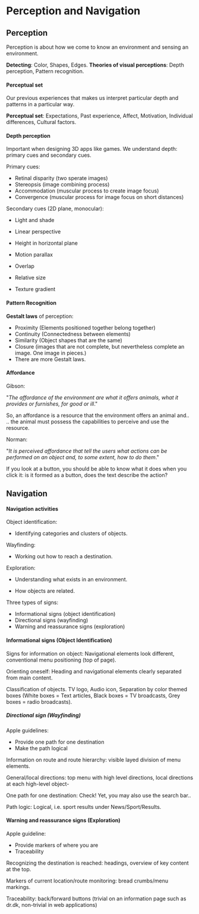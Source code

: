 # Perception and Navigation

## Perception

Perception is about how we come to know an environment and sensing an environment.

**Detecting**: Color, Shapes, Edges. **Theories of visual perceptions**: Depth perception, Pattern recognition.

#### Perceptual set

Our previous experiences that makes us interpret particular depth and patterns in a particular way.

**Perceptual set**: Expectations, Past experience, Affect, Motivation, Individual differences, Cultural factors.

#### Depth perception

Important when designing 3D apps like games. We understand depth: primary cues and secondary cues.

Primary cues:

- Retinal disparity (two sperate images)
- Stereopsis (image combining process)
- Accommodation (muscular process to create image focus)
- Convergence (muscular process for image focus on short distances)

Secondary cues (2D plane, monocular):

- Light and shade

- Linear perspective

- Height in horizontal plane
- Motion parallax
- Overlap
- Relative size
- Texture gradient

#### Pattern Recognition

**Gestalt laws** of perception:

- Proximity (Elements positioned together belong together)
- Continuity (Connectedness between elements)
- Similarity (Object shapes that are the same)
- Closure (images that are not complete, but nevertheless complete an image. One image in pieces.)
- There are more Gestalt laws.

#### Affordance

Gibson:

"*The affordance of the environment are what it offers animals, what it provides or furnishes, for good or ill*."

So, an affordance is a resource that the environment offers an animal and.. .. the animal must possess the capabilities to perceive and use the resource.

Norman:

"*It is perceived affordance that tell the users what actions can be performed on an object and, to some extent, how to do them*."

If you look at a button, you should be able to know what it does when you click it: is it formed as a button, does the text describe the action?

## Navigation

#### Navigation activities

Object identification: 

- Identifying categories and clusters of objects.

Wayfinding: 

- Working out how to reach a destination.

Exploration: 

- Understanding what exists in an environment.

- How objects are related.

Three types of signs:

- Informational signs (object identification)
- Directional signs (wayfinding)
- Warning and reassurance signs (exploration)

#### Informational signs (Object Identification)

Signs for information on object: Navigational elements look different, conventional menu positioning (top of page).

Orienting oneself: Heading and navigational elements clearly separated from main content.

Classification of objects. TV logo, Audio icon, Separation by color themed boxes (White boxes = Text articles, Black boxes = TV broadcasts, Grey boxes = radio broadcasts).

##### Directional sign (Wayfinding)

Apple guidelines:

- Provide one path for one destination
- Make the path logical

Information on route and route hierarchy: visible layed division of menu elements.

General/local directions: top menu with high level directions, local directions at each high-level object-

One path for one destination: Check! Yet, you may also use the search bar..

Path logic: Logical, i.e. sport results under News/Sport/Results.

#### Warning and reassurance signs (Exploration)

Apple guideline:

- Provide markers of where you are
- Traceability

Recognizing the destination is reached: headings, overview of key content at the top.

Markers of current location/route monitoring: bread crumbs/menu markings.

Traceability: back/forward buttons (trivial on an information page such as dr.dk, non-trivial in web applications)
